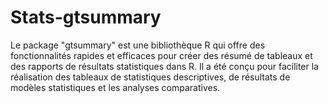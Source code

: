 # Stats-gtsummary
Le package "gtsummary" est une bibliothèque R qui offre des fonctionnalités rapides et efficaces pour créer des résumé de tableaux et des rapports de résultats statistiques dans R. Il a été conçu pour faciliter la réalisation des tableaux de statistiques descriptives, de résultats de modèles statistiques et les analyses comparatives.
